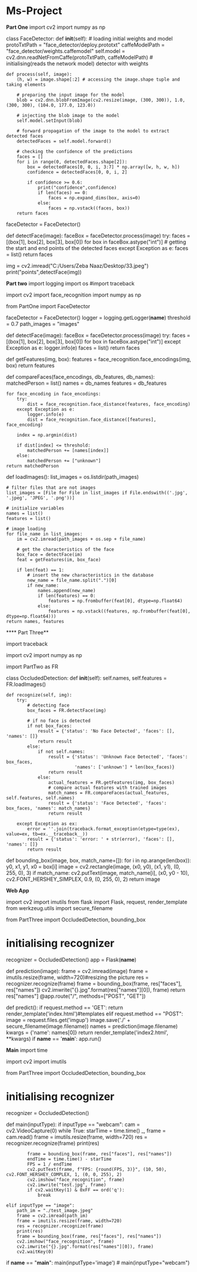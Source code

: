 # Ms-Project
**Part One**
import cv2
import numpy as np


class FaceDetector:
    def __init__(self):
        # loading initial weights and model
        protoTxtPath = "face_detector/deploy.prototxt"
        caffeModelPath = "face_detector/weights.caffemodel"
        self.model = cv2.dnn.readNetFromCaffe(protoTxtPath, caffeModelPath)  # initialising(reads the network model) detector with weights

    def process(self, image):
        (h, w) = image.shape[:2] # accessing the image.shape tuple and taking elements

        # preparing the input image for the model
        blob = cv2.dnn.blobFromImage(cv2.resize(image, (300, 300)), 1.0, (300, 300), (104.0, 177.0, 123.0))

        # injecting the blob image to the model 
        self.model.setInput(blob)

        # forward propagation of the image to the model to extract detected faces
        detectedFaces = self.model.forward()

        # checking the confidence of the predictions
        faces = []
        for i in range(0, detectedFaces.shape[2]):
            box = detectedFaces[0, 0, i, 3:7] * np.array([w, h, w, h])
            confidence = detectedFaces[0, 0, i, 2]
            
            if confidence >= 0.6:
                print("confidence",confidence)
                if len(faces) == 0:
                    faces = np.expand_dims(box, axis=0)
                else:
                    faces = np.vstack((faces, box))
        return faces


faceDetector = FaceDetector()


def detectFace(image):
    faceBox = faceDetector.process(image)
    try:
        faces = [(box[1], box[2], box[3], box[0]) for box in faceBox.astype("int")] # getting the start and end points of the detected faces
    except Exception as e:
        faces = list()
    return faces


img = cv2.imread("C:/Users/Zeba Naaz/Desktop/33.jpeg")
print("points",detectFace(img))

**Part two**
import logging
import os
#import traceback

import cv2
import face_recognition
import numpy as np

from PartOne import FaceDetector

faceDetector = FaceDetector()
logger = logging.getLogger(__name__)
threshold = 0.7
path_images = "images"


def detectFace(image):
    faceBox = faceDetector.process(image)
    try:
        faces = [(box[1], box[2], box[3], box[0]) for box in faceBox.astype("int")]
    except Exception as e:
        logger.info(e)
        faces = list()
    return faces


def getFeatures(img, box):
    features = face_recognition.face_encodings(img, box)
    return features


def compareFaces(face_encodings, db_features, db_names):
    matchedPerson = list()
    names = db_names
    features = db_features

    for face_encoding in face_encodings:
        try:
            dist = face_recognition.face_distance(features, face_encoding)
        except Exception as e:
            logger.info(e)
            dist = face_recognition.face_distance([features], face_encoding)

        index = np.argmin(dist)

        if dist[index] <= threshold:
            matchedPerson += [names[index]]
        else:
            matchedPerson += ["unknown"]
    return matchedPerson


def loadImages():
    list_images = os.listdir(path_images)

    # filter files that are not images
    list_images = [File for File in list_images if File.endswith(('.jpg', '.jpeg', 'JPEG', '.png'))]

    # initialize variables
    names = list()
    features = list()

    # image loading
    for file_name in list_images:
        im = cv2.imread(path_images + os.sep + file_name)

        # get the characteristics of the face
        box_face = detectFace(im)
        feat = getFeatures(im, box_face)

        if len(feat) == 1:
            # insert the new characteristics in the database
            new_name = file_name.split(".")[0]
            if new_name:
                names.append(new_name)
                if len(features) == 0:
                    features = np.frombuffer(feat[0], dtype=np.float64)
                else:
                    features = np.vstack((features, np.frombuffer(feat[0], dtype=np.float64)))
    return names, features
    
    
**** Part Three**

import traceback

import cv2
import numpy as np

import PartTwo as FR


class OccludedDetection:
    def __init__(self):
        self.names, self.features = FR.loadImages()

    def recognize(self, img):
        try:
            # detecting face
            box_faces = FR.detectFace(img)

            # if no face is detected
            if not box_faces:
                result = {'status': 'No Face Detected', 'faces': [], 'names': []}
                return result
            else:
                if not self.names:
                    result = {'status': 'Unknown Face Detected', 'faces': box_faces,
                              'names': ['unknown'] * len(box_faces)}
                    return result
                else:
                    actual_features = FR.getFeatures(img, box_faces)
                    # compare actual features with trained images
                    match_names = FR.compareFaces(actual_features, self.features, self.names)
                    result = {'status': 'Face Detected', 'faces': box_faces, 'names': match_names}
                    return result

        except Exception as ex:
            error = ''.join(traceback.format_exception(etype=type(ex), value=ex, tb=ex.__traceback__))
            result = {'status': 'error: ' + str(error), 'faces': [], 'names': []}
            return result


def bounding_box(image, box, match_name=[]):
    for i in np.arange(len(box)):
        y0, x1, y1, x0 = box[i]
        image = cv2.rectangle(image, (x0, y0), (x1, y1), (0, 255, 0), 3)
        if match_name:
            cv2.putText(image, match_name[i], (x0, y0 - 10), cv2.FONT_HERSHEY_SIMPLEX, 0.9, (0, 255, 0), 2)
    return image

**Web App**

import cv2
import imutils
from flask import Flask, request, render_template
from werkzeug.utils import secure_filename

from PartThree import OccludedDetection, bounding_box

# initialising recognizer
recognizer = OccludedDetection()
app = Flask(__name__)


def prediction(image):
    frame = cv2.imread(image)
    frame = imutils.resize(frame, width=720)#resizing the picture
    res = recognizer.recognize(frame)
    frame = bounding_box(frame, res["faces"], res["names"])
    cv2.imwrite("{}.jpg".format(res["names"][0]), frame)
    return res["names"]
@app.route("/", methods=["POST", "GET"])


def predict():
    if request.method == 'GET':
        return render_template('index.html')#templates
    elif request.method == "POST":
        image = request.files.get('imgup')
        image.save('./' + secure_filename(image.filename))
        names = prediction(image.filename)
        kwargs = {'name': names[0]}
        return render_template('index2.html', **kwargs)
if __name__ == '__main__':
    app.run()

**Main**
import time

import cv2
import imutils

from PartThree import OccludedDetection, bounding_box

# initialising recognizer
recognizer = OccludedDetection()


def main(inputType):
    if inputType == "webcam":
        cam = cv2.VideoCapture(0)
        while True:
            starTime = time.time()
            _, frame = cam.read()
            frame = imutils.resize(frame, width=720)
            res = recognizer.recognize(frame)
            print(res)

            frame = bounding_box(frame, res["faces"], res["names"])
            endTime = time.time() - starTime
            FPS = 1 / endTime
            cv2.putText(frame, f"FPS: {round(FPS, 3)}", (10, 50), cv2.FONT_HERSHEY_COMPLEX, 1, (0, 0, 255), 2)
            cv2.imshow("face_recognition", frame)
            cv2.imwrite("test.jpg", frame)
            if cv2.waitKey(1) & 0xFF == ord('q'):
                break

    elif inputType == "image":
        path_im = "./test_image.jpeg"
        frame = cv2.imread(path_im)
        frame = imutils.resize(frame, width=720)
        res = recognizer.recognize(frame)
        print(res)
        frame = bounding_box(frame, res["faces"], res["names"])
        cv2.imshow("face_recognition", frame)
        cv2.imwrite("{}.jpg".format(res["names"][0]), frame)
        cv2.waitKey(0)


if __name__ == "__main__":
    main(inputType='image')
    # main(inputType="webcam")



